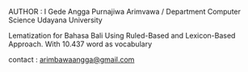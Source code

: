 AUTHOR : I Gede Angga Purnajiwa Arimvawa / Department Computer Science Udayana University

Lematization for Bahasa Bali Using Ruled-Based and Lexicon-Based Approach.
With 10.437 word as vocabulary

contact : arimbawaangga@gmail.com
